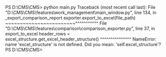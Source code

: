 PS D:\CMS\CMS> python main.py
Traceback (most recent call last):
  File "D:\CMS\CMS\features\work_management\main_window.py", line 134, in _export_comparison_report
    exporter.export_to_excel(file_path)
    ~~~~~~~~~~~~~~~~~~~~~~~~^^^^^^^^^^^
  File "D:\CMS\CMS\features\comparison\comparison_exporter.py", line 37, in export_to_excel
    header_rows = excel_structure.get_excel_header_structure()
                  ^^^^^^^^^^^^^^^
NameError: name 'excel_structure' is not defined. Did you mean: 'self.excel_structure'?
PS D:\CMS\CMS> 
